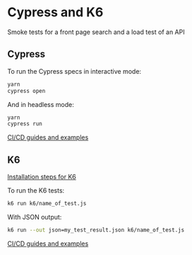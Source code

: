 # Cypress and K6

Smoke tests for a front page search and a load test of an API

## Cypress

To run the Cypress specs in interactive mode:

```sh
yarn
cypress open
```

And in headless mode:

```sh
yarn
cypress run
```

[CI/CD guides and examples](https://docs.cypress.io/guides/continuous-integration/ci-provider-examples#BitBucket "CI/CD guides and examples")

## K6

[Installation steps for K6](https://k6.io/docs/getting-started/installation/ "Installation steps for K6")

To run the K6 tests:

```sh
k6 run k6/name_of_test.js
```

With JSON output:

```sh
k6 run --out json=my_test_result.json k6/name_of_test.js
```

[CI/CD guides and examples](https://k6.io/docs/integrations/#continuous-integration-and-continuous-delivery "CI/CD guides and examples")

